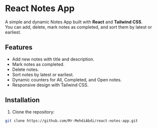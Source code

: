 # React Notes App

A simple and dynamic Notes App built with **React** and **Tailwind CSS**.  
You can add, delete, mark notes as completed, and sort them by latest or earliest.

## Features

- Add new notes with title and description.
- Mark notes as completed.
- Delete notes.
- Sort notes by latest or earliest.
- Dynamic counters for All, Completed, and Open notes.
- Responsive design with Tailwind CSS.

## Installation

1. Clone the repository:

```bash
git clone https://github.com/Mr-MehdiAbdi/react-notes-app.git
